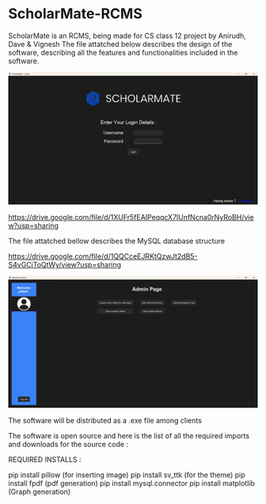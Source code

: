 # ScholarMate-RCMS

ScholarMate is an RCMS, being made for CS class 12 project by Anirudh, Dave & Vignesh
The file attatched below describes the design of the software, describing all the features and functionalities included in the software.

![alt text](image.png)

https://drive.google.com/file/d/1XUFr5fEAIPeqqcX7lUnfNcna0rNyRoBH/view?usp=sharing

The file attatched bellow describes the MySQL database structure

https://drive.google.com/file/d/1QQCceEJRKtQzwJt2dB5-S4vGCiToQtWy/view?usp=sharing

![alt text](image-1.png)

The software will be distributed as a .exe file among clients

The software is open source and here is the list of all the required imports and downloads for the source code : 

REQUIRED INSTALLS : 

pip install pillow (for inserting image)
pip install sv_ttk (for the theme)
pip install fpdf (pdf generation)
pip install mysql.connector
pip install matplotlib (Graph generation)
